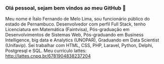 ### Olá pessoal, sejam bem vindos ao meu GitHub 👋

Meu nome é Ítalo Fernando de Melo Lima, sou funcionário público do estado de Pernambuco. Desenvolvedor com perfil Full Stack, tenho Licenciatura  em Matemática (Faintvisa), Pós-graduação em Desenvolvimentos de Sistemas Web, Pós-graduando em Business Intelligence, big data e Analytics (UNOPAR), Graduando em Data Scientist (Unifavip). Sei trabalhar com HTML, CSS, PHP, Laravel, Python, Delphi, Postgresql e SQL. Meu currículo lattes: http://lattes.cnpq.br/6781904838237204


